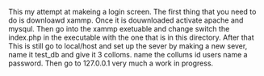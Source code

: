 This my attempt at makeing a login screen. The first thing that you need to do is downloawd xammp. Once it is douwnloaded activate apache and mysqul. Then go into the xammp exetuable and change switch the index.php in the executable with the one that is in this directory. After that This is still go to local/host and set up the sever by making a new sever, name it test_db and give it 3 colloms. name the collums id users name a password. Then go to 127.0.0.1 very much a work in progress.
